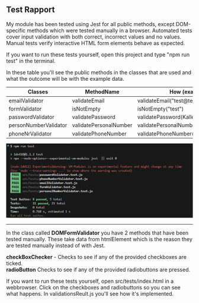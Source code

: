 ## Test Rapport

My module has been tested using Jest for all public methods, except DOM-specific methods which were tested manually in a browser. Automated tests cover input validation with both correct, incorrect values and no values. Manual tests verify interactive HTML form elements behave as expected.

If you want to run these tests yourself, open this project and type "npm run test" in the terminal.

In these table you'll see the public methods in the classes that are used and what the outcome will be with the example data.

| Classes               | MethodName               | How (example)                         | Result |
|-----------------------|--------------------------|---------------------------------------|--------|
| emailValidator        | validateEmail            | validateEmail("test@test")            | False  |
| formValidator         | isNotEmpty               | isNotEmpty("test")                    | True   |
| passwordValidator     | validatePassword         | validatePassword(Kalle)               | False  |
| personNumberValidator | validatePersonalNumber   | validatePersonalNumber("1212121212")  | True   |
| phoneNrValidator      | validatePhoneNumber      | validatePhoneNumber("070 123 12 34")  | True   |

![alt text](image.png)

---
In the class called **DOMFormValidator** you have 2 methods that have been tested manually. These take data from htmlElement which is the reason they are tested manually instead of with Jest.

**checkBoxChecker** - Checks to see if any of the provided checkboxes are ticked.  
**radioButton** Checks to see if any of the provided radiobuttons are pressed.

If you want to run these tests yourself, open src/tests/index.html in a webbrowser. Click on the checkboxes and radiobuttons so you can see what happens. In validationsReult.js you'll see how it's implemented.



